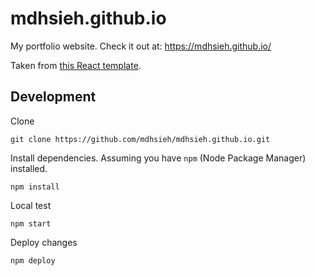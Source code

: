 # mdhsieh.github.io

My portfolio website. Check it out at: https://mdhsieh.github.io/ 

Taken from [this React template](https://github.com/tbakerx/react-resume-template/).


## Development
Clone

```
git clone https://github.com/mdhsieh/mdhsieh.github.io.git
```

Install dependencies. Assuming you have `npm` (Node Package Manager) installed.

```
npm install
```

Local test

```
npm start
```

Deploy changes

```
npm deploy
```
